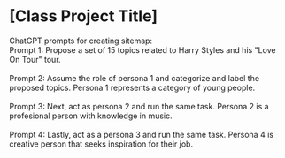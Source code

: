 # [Class Project Title]
ChatGPT prompts for creating sitemap:\
Prompt 1: Propose a set of 15 topics related to Harry Styles and his "Love On Tour" tour.\
\
Prompt 2: Assume the role of persona 1 and categorize and label the proposed topics. Persona 1 represents a category of young people.\
\
Prompt 3: Next, act as persona 2 and run the same task. Persona 2 is a profesional person with knowledge in music.\
\
Prompt 4: Lastly, act as a persona 3 and run the same task. Persona 4 is creative person that seeks inspiration for their job.
